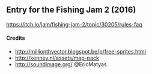 ## Entry for the Fishing Jam 2 (2016)

https://itch.io/jam/fishing-jam-2/topic/30205/rules-faq


#### Credits

  * http://millionthvector.blogspot.be/p/free-sprites.html
  * http://kenney.nl/assets/map-pack
  * http://soundimage.org/ @EricMatyas
 
